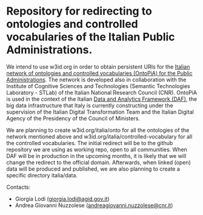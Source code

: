 Repository for redirecting to ontologies and controlled vocabularies of the Italian Public Administrations.
===================

We intend to use w3id.org in order to obtain persistent URIs for the [Italian network of ontologies and controlled vocabularies (OntoPiA) for the Public Administrations](https://github.com/italia/daf-ontologie-vocabolari-controllati). The network is developed also in collaboration with the Institute of Cognitive Sciences and Technologies (Semantic Technologies Laboratory - STLab) of the Italian National Research Council (CNR).
OntoPiA is used in the context of the Italian [Data and Analytics Framework (DAF)](http://daf-docs.readthedocs.io/en/latest/), the big data infrastructure that Italy is currently constructing under the supervision of the Italian Digital Transformation Team and the Italian Digital Agency of the Presidency of the Council of Ministers.

We are planning to create w3id.org/italia/onto for all the ontologies of the network mentioned above and w3id.org/italia/controlled-vocabulary for all the controlled vocabularies.
The initial redirect will be to the github repository we are using as working repo, open to all communities. When DAF will be in production in the upcoming months, it is likely that we will change the redirect to the official domain.
Afterwards, when linked (open) data will be produced and published, we are also planning to create a specific directory italia/data.

Contacts:

+ Giorgia Lodi (giorgia.lodi@agid.gov.it)
+ Andrea Giovanni Nuzzolese (andreagiovanni.nuzzolese@cnr.it)
